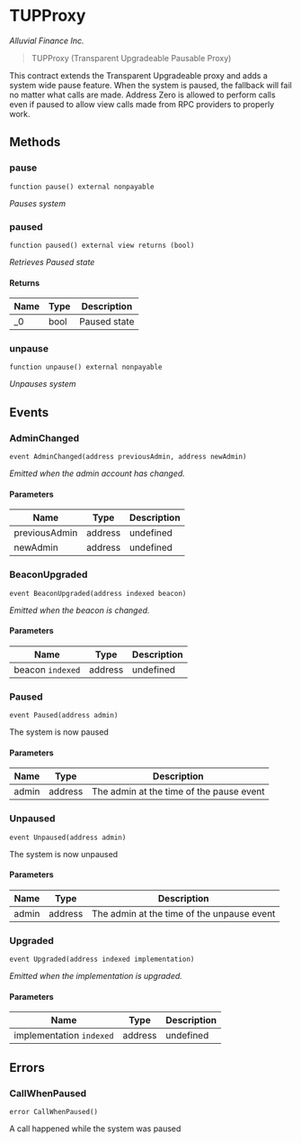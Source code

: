 # TUPProxy

*Alluvial Finance Inc.*

> TUPProxy (Transparent Upgradeable Pausable Proxy)

This contract extends the Transparent Upgradeable proxy and adds a system wide pause feature.         When the system is paused, the fallback will fail no matter what calls are made.         Address Zero is allowed to perform calls even if paused to allow view calls made         from RPC providers to properly work.



## Methods

### pause

```solidity
function pause() external nonpayable
```



*Pauses system*


### paused

```solidity
function paused() external view returns (bool)
```



*Retrieves Paused state*


#### Returns

| Name | Type | Description |
|---|---|---|
| _0 | bool | Paused state |

### unpause

```solidity
function unpause() external nonpayable
```



*Unpauses system*




## Events

### AdminChanged

```solidity
event AdminChanged(address previousAdmin, address newAdmin)
```



*Emitted when the admin account has changed.*

#### Parameters

| Name | Type | Description |
|---|---|---|
| previousAdmin  | address | undefined |
| newAdmin  | address | undefined |

### BeaconUpgraded

```solidity
event BeaconUpgraded(address indexed beacon)
```



*Emitted when the beacon is changed.*

#### Parameters

| Name | Type | Description |
|---|---|---|
| beacon `indexed` | address | undefined |

### Paused

```solidity
event Paused(address admin)
```

The system is now paused



#### Parameters

| Name | Type | Description |
|---|---|---|
| admin  | address | The admin at the time of the pause event |

### Unpaused

```solidity
event Unpaused(address admin)
```

The system is now unpaused



#### Parameters

| Name | Type | Description |
|---|---|---|
| admin  | address | The admin at the time of the unpause event |

### Upgraded

```solidity
event Upgraded(address indexed implementation)
```



*Emitted when the implementation is upgraded.*

#### Parameters

| Name | Type | Description |
|---|---|---|
| implementation `indexed` | address | undefined |



## Errors

### CallWhenPaused

```solidity
error CallWhenPaused()
```

A call happened while the system was paused





